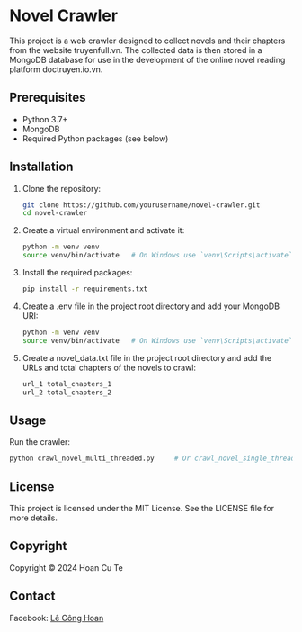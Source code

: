 # Novel Crawler


This project is a web crawler designed to collect novels and their chapters from the website truyenfull.vn. The collected data is then stored in a MongoDB database for use in the development of the online novel reading platform doctruyen.io.vn.

## Prerequisites

- Python 3.7+
- MongoDB
- Required Python packages (see below)

## Installation

1. Clone the repository:

   ```bash
   git clone https://github.com/yourusername/novel-crawler.git
   cd novel-crawler
   ```
2. Create a virtual environment and activate it:

    ```bash
   python -m venv venv
   source venv/bin/activate   # On Windows use `venv\Scripts\activate`
   ```
3. Install the required packages:

   ```bash
   pip install -r requirements.txt
   ```
4. Create a .env file in the project root directory and add your MongoDB URI:

   ```bash
   python -m venv venv
   source venv/bin/activate   # On Windows use `venv\Scripts\activate`
   ```
5. Create a novel_data.txt file in the project root directory and add the URLs and total chapters of the novels to crawl:

   ```bash
   url_1 total_chapters_1
   url_2 total_chapters_2
   ```
## Usage
Run the crawler:
  ```bash
  python crawl_novel_multi_threaded.py     # Or crawl_novel_single_threaded.py
  ```
## License
This project is licensed under the MIT License. See the LICENSE file for more details.

## Copyright
Copyright © 2024 Hoan Cu Te

## Contact
Facebook: [Lê Công Hoan](https://www.facebook.com/hoanit02/)

